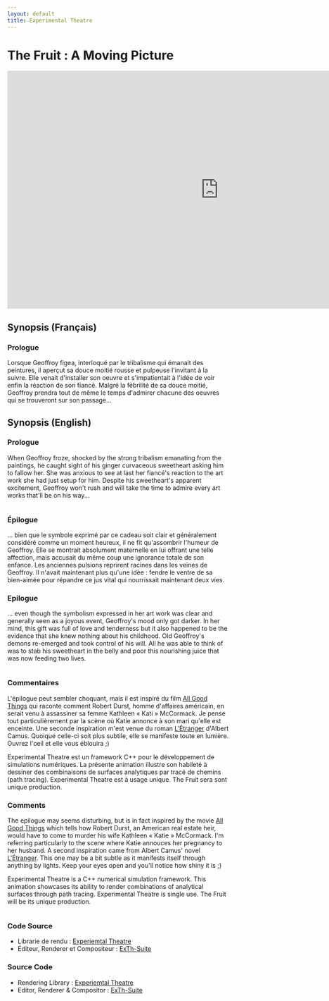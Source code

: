 ```yaml
---
layout: default
title: Experimental Theatre
---
```


# The Fruit : A Moving Picture

<iframe width="960" height="540" src="https://www.youtube.com/embed/VjX9oaAhz5A" frameborder="0" allowfullscreen></iframe>

<br>

<div style="display: inline-block; width: 100%;">
<div class="column-half">
<div class="column-inner" markdown="1">

## Synopsis (Français)

### Prologue

Lorsque Geoffroy figea, interloqué par le tribalisme qui émanait des peintures, il aperçut sa douce moitié rousse et pulpeuse l'invitant à la suivre. Elle venait d'installer son oeuvre et s'impatientait à l'idée de voir enfin la réaction de son fiancé. Malgré la fébrilité de sa douce moitié, Geoffroy prendra tout de même le temps d'admirer chacune des oeuvres qui se trouveront sur son passage...

</div>
</div>
<div class="column-half">
<div class="column-inner" markdown="1">

## Synopsis (English)

### Prologue

When Geoffroy froze, shocked by the strong tribalism emanating from the paintings, he caught sight of his ginger curvaceous sweetheart asking him to fallow her. She was anxious to see at last her fiancé's reaction to the art work she had just setup for him. Despite his sweetheart's apparent excitement, Geoffroy won't rush and will take the time to admire every art works that'll be on his way...

</div>
</div>
</div>
<div style="display: inline-block; width: 100%;">
<div class="column-half">
<div class="column-inner" markdown="1">

### Épilogue

... bien que le symbole exprimé par ce cadeau soit clair et généralement considéré comme un moment heureux, il ne fit qu'assombrir l'humeur de Geoffroy. Elle se montrait absolument maternelle en lui offrant une telle affection, mais accusait du même coup une ignorance totale de son enfance. Les anciennes pulsions reprirent racines dans les veines de Geoffroy. Il n'avait maintenant plus qu'une idée&nbsp;: fendre le ventre de sa bien-aimée pour répandre ce jus vital qui nourrissait maintenant deux vies.

</div>
</div>
<div class="column-half">
<div class="column-inner" markdown="1">

### Epilogue

... even though the symbolism expressed in her art work was clear and generally seen as a joyous event, Geoffroy's mood only got darker. In her mind, this gift was full of love and tenderness but it also happened to be the evidence that she knew nothing about his childhood.  Old Geoffroy's demons re-emerged and took control of his will. All he was able to think of was to stab his sweetheart in the belly and poor this nourishing juice that was now feeding two lives.

</div>
</div>
</div>
<div style="display: inline-block; width: 100%;">
<div class="column-half">
<div class="column-inner" markdown="1">

### Commentaires

L'épilogue peut sembler choquant, mais il est inspiré du film <a href="http://www.imdb.com/title/tt1175709/">All Good Things</a> qui raconte comment Robert Durst, homme d'affaires américain, en serait venu à assassiner sa femme Kathleen «&nbsp;Kati&nbsp;» McCormack. Je pense tout particulièrement par la scène où Katie annonce à son mari qu'elle est enceinte. Une seconde inspiration m'est venue du roman <a href="https://fr.wikipedia.org/wiki/L%27%C3%89tranger">L'Étranger</a> d'Albert Camus. Quoique celle-ci soit plus subtile, elle se manifeste toute en lumière. Ouvrez l'oeil et elle vous éblouira ;)

<span class="oeuvre">Experimental Theatre</span> est un framework C++ pour le développement de simulations numériques. La présente animation illustre son habileté à dessiner des combinaisons de surfaces analytiques par tracé de chemins (path tracing). <span class="oeuvre">Experimental Theatre</span> est à usage unique. <span class="oeuvre">The Fruit</span> sera sont unique production.

</div>
</div>
<div class="column-half">
<div class="column-inner" markdown="1">


### Comments

The epilogue may seems disturbing, but is in fact inspired by the movie <a href="http://www.imdb.com/title/tt1175709/">All Good Things</a> which tells how Robert Durst, an American real estate heir, would have to come to murder his wife Kathleen « Katie » McCormack. I'm referring particularly to the scene where Katie annouces her pregnancy to her husband. A second inspiration came from Albert Camus' novel <a href="https://en.wikipedia.org/wiki/The_Stranger_(novel)">L'Étranger</a>. This one may be a bit subtle as it manifests itself through anything by lights. Keep your eyes open and you'll notice how shiny it is ;) 

<span class="oeuvre">Experimental Theatre</span> is a C++ numerical simulation framework. This animation showcases its ability to render combinations of analytical surfaces through path tracing. <span class="oeuvre">Experimental Theatre</span> is single use. <span class="oeuvre">The Fruit</span> will be its unique production. 


</div>
</div>
</div>
<div style="display: inline-block; width: 100%;">
<div class="column-half">
<div class="column-inner" markdown="1">

### Code Source

* Librarie de rendu : <a href="https://github.com/wibus/ExperimentalTheatre">Experiemtal Theatre</a>
* Éditeur, Renderer et Compositeur : <a href="https://github.com/wibus/ExTh-Suite">ExTh-Suite</a>


</div>
</div>
<div class="column-half">
<div class="column-inner" markdown="1">

### Source Code

* Rendering Library : <a href="https://github.com/wibus/ExperimentalTheatre">Experiemtal Theatre</a>
* Editor, Renderer &amp; Compositor : <a href="https://github.com/wibus/ExTh-Suite">ExTh-Suite</a>

</div>
</div>
</div>

<!-- 

# Experimental Theatre

## Introduction

* Software Engineering as an artwork
* I'm not a 3D artist. I'm an hard coder.
* Tools (library/animator/compositor)
* Product (short animation video)


## ExTh: A Software Library


## The Fruit : A Moving Picture


## What have been done


Summary a development :

* December 2010 : c++ experimentations, putting reusable code in a library
* Febrary 2013 : refactoring library into multiple layers : CellarWorkbench, PropRoom2D, PropRoom3D and Sceana.
* January 2015 : begining of the analytic surface path tracer
* July 2016 : final render of 'The Fruit' short film

## What could (or should) have been done


## What's next for Experiemental Theatre's path tracer

It's going to garbarge. I've learn a lot of lessons doing this project, and those wont fallow to the trash, but I'll take advantage of them only in the case I work on a production path tracer. I mean, if ever I find my way to work on RenderMan, Maxwell Renderer, Arnold, etc., etc... this experience will prove useful. So, the path tracer won't benefit from any further improvement. No triangle mesh support, no multiple importance sampling fix and no "soft-coded" animation editor. To be honest, I'm a bit tired right now. Taking a step back, this year an a half of intense development for a tiny 1m35s of animation seems a bit crazy. I guess that a talented 3D artist could have produced a better animation in a single week (2 days of creation, 5 days of rendering :P) with proper softwares. That's why its going to garbage. That's why I'm now turning myself to mature path tracers.

-->

